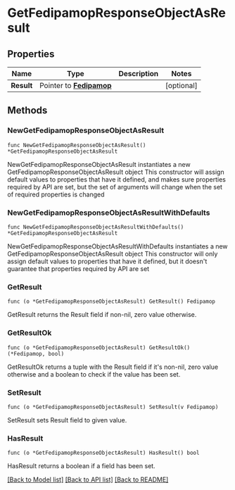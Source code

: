 # GetFedipamopResponseObjectAsResult

## Properties

Name | Type | Description | Notes
------------ | ------------- | ------------- | -------------
**Result** | Pointer to [**Fedipamop**](Fedipamop.md) |  | [optional] 

## Methods

### NewGetFedipamopResponseObjectAsResult

`func NewGetFedipamopResponseObjectAsResult() *GetFedipamopResponseObjectAsResult`

NewGetFedipamopResponseObjectAsResult instantiates a new GetFedipamopResponseObjectAsResult object
This constructor will assign default values to properties that have it defined,
and makes sure properties required by API are set, but the set of arguments
will change when the set of required properties is changed

### NewGetFedipamopResponseObjectAsResultWithDefaults

`func NewGetFedipamopResponseObjectAsResultWithDefaults() *GetFedipamopResponseObjectAsResult`

NewGetFedipamopResponseObjectAsResultWithDefaults instantiates a new GetFedipamopResponseObjectAsResult object
This constructor will only assign default values to properties that have it defined,
but it doesn't guarantee that properties required by API are set

### GetResult

`func (o *GetFedipamopResponseObjectAsResult) GetResult() Fedipamop`

GetResult returns the Result field if non-nil, zero value otherwise.

### GetResultOk

`func (o *GetFedipamopResponseObjectAsResult) GetResultOk() (*Fedipamop, bool)`

GetResultOk returns a tuple with the Result field if it's non-nil, zero value otherwise
and a boolean to check if the value has been set.

### SetResult

`func (o *GetFedipamopResponseObjectAsResult) SetResult(v Fedipamop)`

SetResult sets Result field to given value.

### HasResult

`func (o *GetFedipamopResponseObjectAsResult) HasResult() bool`

HasResult returns a boolean if a field has been set.


[[Back to Model list]](../README.md#documentation-for-models) [[Back to API list]](../README.md#documentation-for-api-endpoints) [[Back to README]](../README.md)


